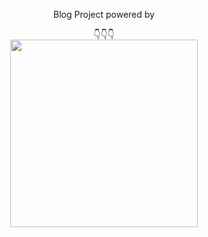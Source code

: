 <p align="center">Blog Project powered by</p>
<p align="center">👇👇👇</p>
<p align="center" style="margin-top: -20px;"><img src="https://raw.githubusercontent.com/laravel/art/master/logo-lockup/5%20SVG/2%20CMYK/1%20Full%20Color/laravel-logolockup-cmyk-red.svg" width="300"></p><span>

